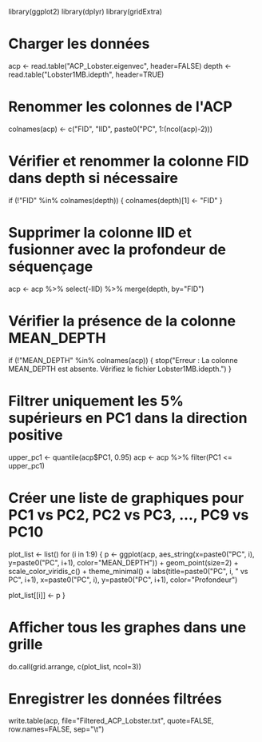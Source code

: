 library(ggplot2)
library(dplyr)
library(gridExtra)

# Charger les données
acp <- read.table("ACP_Lobster.eigenvec", header=FALSE)
depth <- read.table("Lobster1MB.idepth", header=TRUE)

# Renommer les colonnes de l'ACP
colnames(acp) <- c("FID", "IID", paste0("PC", 1:(ncol(acp)-2)))

# Vérifier et renommer la colonne FID dans depth si nécessaire
if (!"FID" %in% colnames(depth)) {
  colnames(depth)[1] <- "FID"
}

# Supprimer la colonne IID et fusionner avec la profondeur de séquençage
acp <- acp %>% select(-IID) %>% merge(depth, by="FID")

# Vérifier la présence de la colonne MEAN_DEPTH
if (!"MEAN_DEPTH" %in% colnames(acp)) {
  stop("Erreur : La colonne MEAN_DEPTH est absente. Vérifiez le fichier Lobster1MB.idepth.")
}

# Filtrer uniquement les 5% supérieurs en PC1 dans la direction positive
upper_pc1 <- quantile(acp$PC1, 0.95)
acp <- acp %>% filter(PC1 <= upper_pc1)

# Créer une liste de graphiques pour PC1 vs PC2, PC2 vs PC3, ..., PC9 vs PC10
plot_list <- list()
for (i in 1:9) {
  p <- ggplot(acp, aes_string(x=paste0("PC", i), y=paste0("PC", i+1), color="MEAN_DEPTH")) +
    geom_point(size=2) +
    scale_color_viridis_c() +
    theme_minimal() +
    labs(title=paste0("PC", i, " vs PC", i+1),
         x=paste0("PC", i), 
         y=paste0("PC", i+1),
         color="Profondeur")
  
  plot_list[[i]] <- p
}

# Afficher tous les graphes dans une grille
do.call(grid.arrange, c(plot_list, ncol=3))

# Enregistrer les données filtrées
write.table(acp, file="Filtered_ACP_Lobster.txt", quote=FALSE, row.names=FALSE, sep="\t")
